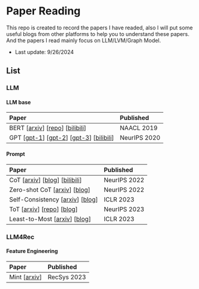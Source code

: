 # Paper Reading

This repo is created to record the papers I have readed, also I will put some useful blogs from other platforms to help you to understand these papers. And the papers I read mainly focus on LLM/LVM/Graph Model.

* Last update: 9/26/2024

## List
### LLM
#### LLM base
| Paper | Published |
|:-------|:-------|
| BERT [[arxiv](https://arxiv.org/abs/1810.04805)] [[repo](https://github.com/google-research/bert)] [[bilibili](https://www.bilibili.com/video/BV1PL411M7eQ/?spm_id_from=333.999.0.0&vd_source=370ed84aad127ddcea55a9ecddb33d4e)] | NAACL 2019 |
| GPT [[gpt-1](https://openai.com/index/language-unsupervised/)] [[gpt-2](https://openai.com/index/better-language-models/)] [[gpt-3](https://openai.com/index/language-models-are-few-shot-learners/)] [[bilibili](https://www.bilibili.com/video/BV1AF411b7xQ/?spm_id_from=333.999.0.0)] | NeurIPS 2020 |

#### Prompt
| Paper | Published |
|:-------|:-------|
| CoT [[arxiv](https://arxiv.org/abs/2201.11903)] [[blog](https://www.promptingguide.ai/techniques/cot)] [[bilibili](https://www.bilibili.com/video/BV1t8411e7Ug/?spm_id_from=333.788&vd_source=370ed84aad127ddcea55a9ecddb33d4e)] | NeurIPS 2022 |
| Zero-shot CoT [[arxiv](https://arxiv.org/abs/2205.11916)] [[blog](https://www.promptingguide.ai/techniques/cot)] | NeurIPS 2022 |
| Self-Consistency [[arxiv](https://arxiv.org/abs/2203.11171)] [[blog](https://www.promptingguide.ai/techniques/consistency)] | ICLR 2023 |
| ToT [[arxiv](https://arxiv.org/abs/2305.10601)] [[repo](https://github.com/princeton-nlp/tree-of-thought-llm)] [[blog](https://www.promptingguide.ai/techniques/tot)] | NeurIPS 2023 |
| Least-to-Most [[arxiv](https://arxiv.org/abs/2205.10625)] [[blog](https://learnprompting.org/docs/intermediate/least_to_most)] | ICLR 2023 |

### LLM4Rec
#### Feature Engineering
| Paper | Published |
|:-------|:-------|
| Mint [[arxiv](https://arxiv.org/abs/2306.02250)] | RecSys 2023 |
